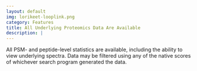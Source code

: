 ```yaml
---
layout: default
img: lorikeet-looplink.png
category: Features
title: All Underlying Proteomics Data Are Available
description: |
---
```

  All PSM- and peptide-level statistics are available, including the ability to view underlying spectra. Data may be filtered
  using any of the native scores of whichever search program generated the data.